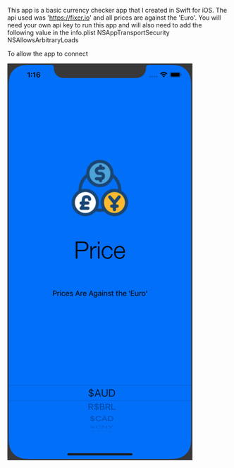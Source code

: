 This app is a basic currency checker app that I created in Swift for iOS.  The api used was 'https://fixer.io' and all prices are against the 'Euro'.  You will need your own api key to run this app and will also need to add the following value in the info.plist 
<key>NSAppTransportSecurity</key>
	<dict>
		<key>NSAllowsArbitraryLoads</key>
		<true/>
	</dict>
  
  To allow the app to connect
  
  ![](https://github.com/lblake/currency-checker/blob/master/CurrencyChecker/Assets.xcassets/currency-checker.imageset/currency-checker.png)

